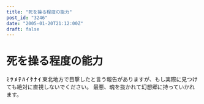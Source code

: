 ```yaml
---
title: "死を操る程度の能力"
post_id: "3246"
date: "2005-01-20T21:12:00Z"
draft: false
---
```


# 死を操る程度の能力

**ﾐ ﾂ ﾒ ﾃ ﾊ ｲ ｹ ﾅ ｲ** 東北地方で目撃したと言う報告がありますが、もし実際に見つけても絶対に直視しないでください。 最悪、魂を抜かれて幻想郷に持っていかれます。
